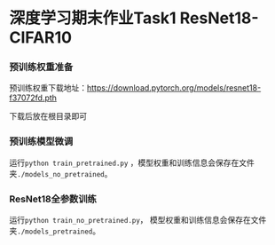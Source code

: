 # 深度学习期末作业Task1 ResNet18-CIFAR10

### 预训练权重准备

预训练权重下载地址：https://download.pytorch.org/models/resnet18-f37072fd.pth

下载后放在根目录即可

### 预训练模型微调

运行`python train_pretrained.py` ，模型权重和训练信息会保存在文件夹`./models_no_pretrained`。

### ResNet18全参数训练

运行`python train_no_pretrained.py`， 模型权重和训练信息会保存在文件夹`./models_pretrained`。



